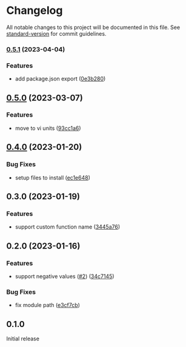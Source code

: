 # Changelog

All notable changes to this project will be documented in this file. See [standard-version](https://github.com/conventional-changelog/standard-version) for commit guidelines.

### [0.5.1](https://github.com/azat-io/postcss-responsive/compare/v0.5.0...v0.5.1) (2023-04-04)


### Features

* add package.json export ([0e3b280](https://github.com/azat-io/postcss-responsive/commit/0e3b2800c1781e6d57bbe2b394328defb6929ccc))

## [0.5.0](https://github.com/azat-io/postcss-responsive/compare/v0.4.0...v0.5.0) (2023-03-07)


### Features

* move to vi units ([93cc1a6](https://github.com/azat-io/postcss-responsive/commit/93cc1a6ee91a3c2c732ab89e2da718ee1b544623))

## [0.4.0](https://github.com/azat-io/postcss-responsive/compare/v0.3.0...v0.4.0) (2023-01-20)


### Bug Fixes

* setup files to install ([ec1e648](https://github.com/azat-io/postcss-responsive/commit/ec1e6481698df4593ce985340fd87f205a4aa5d0))

## 0.3.0 (2023-01-19)


### Features

* support custom function name ([3445a76](https://github.com/azat-io/postcss-responsive/commit/3445a762a9040278d5686c4668f6f5db0c3cfa7f))

## 0.2.0 (2023-01-16)


### Features

* support negative values ([#2](https://github.com/azat-io/postcss-responsive/issues/2)) ([34c7145](https://github.com/azat-io/postcss-responsive/commit/34c7145f26de8355a152cc9463cde7daabc5a3ab))


### Bug Fixes

* fix module path ([e3cf7cb](https://github.com/azat-io/postcss-responsive/commit/e3cf7cb3daed9f3589844e143c4ea4960f21f8c5))

## 0.1.0

Initial release
